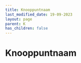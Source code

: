 ```yaml
---
title: Knooppuntnaam
last_modified_date: 19-09-2023
layout: page
parent: K
has_children: false
---
```


Knooppuntnaam
=============


